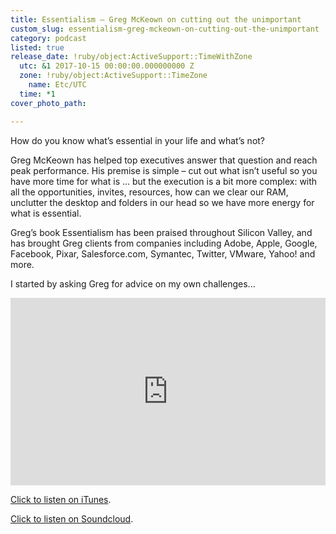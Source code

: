 ```yaml
---
title: Essentialism – Greg McKeown on cutting out the unimportant
custom_slug: essentialism-greg-mckeown-on-cutting-out-the-unimportant
category: podcast
listed: true
release_date: !ruby/object:ActiveSupport::TimeWithZone
  utc: &1 2017-10-15 00:00:00.000000000 Z
  zone: !ruby/object:ActiveSupport::TimeZone
    name: Etc/UTC
  time: *1
cover_photo_path: 

---
```

How do you know what’s essential in your life and what’s not?
 
Greg McKeown has helped top executives answer that question and reach peak performance. His premise is simple – cut out what isn’t useful so you have more time for what is … but the execution is a bit more complex: with all the opportunities, invites, resources, how can we clear our RAM, unclutter the desktop and folders in our head so we have more energy for what is essential.
 
Greg’s book Essentialism has been praised throughout Silicon Valley, and has brought Greg clients from companies including Adobe, Apple, Google, Facebook, Pixar, Salesforce.com, Symantec, Twitter, VMware, Yahoo! and more.

I started by asking Greg for advice on my own challenges...

<iframe width="100%" height="300" scrolling="no" frameborder="no" src="https://w.soundcloud.com/player/?url=https%3A//api.soundcloud.com/tracks/351682585&amp;color=%23317cb3&amp;auto_play=false&amp;hide_related=true&amp;show_comments=false&amp;show_user=true&amp;show_reposts=false&amp;show_teaser=true&amp;visual=true"></iframe>

[Click to listen on iTunes](https://itunes.apple.com/us/podcast/positivity-podcast-with-make-school/id1090239384?mt=2).

[Click to listen on Soundcloud](https://soundcloud.com/positivity-dan).